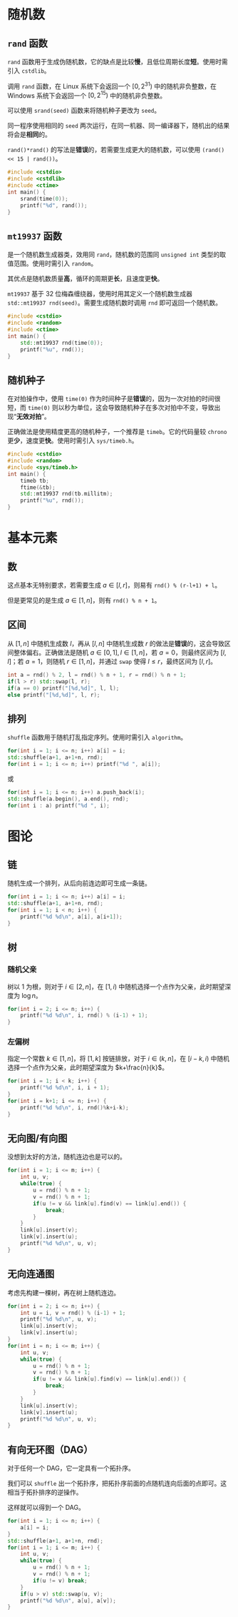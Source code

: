 # 随机数

## `rand` 函数

`rand` 函数用于生成伪随机数，它的缺点是比较**慢**，且低位周期长度**短**。使用时需引入 `cstdlib`。

调用 `rand` 函数，在 Linux 系统下会返回一个 $[0,2^{31})$ 中的随机非负整数，在 Windows 系统下会返回一个 $[0,2^{15})$ 中的随机非负整数。

可以使用 `srand(seed)` 函数来将随机种子更改为 `seed`。

同一程序使用相同的 `seed` 两次运行，在同一机器、同一编译器下，随机出的结果将会是**相同**的。

`rand()*rand()` 的写法是**错误**的，若需要生成更大的随机数，可以使用 `(rand() << 15 | rand())`。

```c++
#include <cstdio>
#include <cstdlib>
#include <ctime>
int main() {
	srand(time(0));
	printf("%d", rand());
}
```

## `mt19937` 函数

是一个随机数生成器类，效用同 `rand`，随机数的范围同 `unsigned int` 类型的取值范围。使用时需引入 `random`。

其优点是随机数质量**高**，循环的周期更**长**，且速度更**快**。

`mt19937` 基于 32 位梅森缠绕器，使用时用其定义一个随机数生成器 `std::mt19937 rnd(seed)`。需要生成随机数时调用 `rnd` 即可返回一个随机数。

```c++
#include <cstdio>
#include <random>
#include <ctime>
int main() {
	std::mt19937 rnd(time(0));
	printf("%u", rnd());
}
```

## 随机种子

在对拍操作中，使用 `time(0)` 作为时间种子是**错误**的，因为一次对拍的时间很短，而 `time(0)` 则以秒为单位，这会导致随机种子在多次对拍中不变，导致出现“**无效对拍**”。

正确做法是使用精度更高的随机种子，一个推荐是 `timeb`。它的代码量较 `chrono` 更**少**，速度更**快**。使用时需引入 `sys/timeb.h`。

```c++
#include <cstdio>
#include <random>
#include <sys/timeb.h>
int main() {
	timeb tb;
	ftime(&tb);
	std::mt19937 rnd(tb.millitm);
	printf("%u", rnd());
}
```

# 基本元素

## 数

这点基本无特别要求，若需要生成 $a\in[l,r]$，则易有 `rnd() % (r-l+1) + l`。

但是更常见的是生成 $a\in[1,n]$，则有 `rnd() % n + 1`。

## 区间

从 $[1,n]$ 中随机生成数 $l$，再从 $[l,n]$ 中随机生成数 $r$ 的做法是**错误**的，这会导致区间整体偏右。正确做法是随机 $a\in[0,1],l\in[1,n]$，若 $a=0$，则最终区间为 $[l,l]$；若 $a=1$，则随机 $r\in[1,n]$，并通过 `swap` 使得 $l\le r$，最终区间为 $[l,r]$。

```c++
int a = rnd() % 2, l = rnd() % n + 1, r = rnd() % n + 1;
if(l > r) std::swap(l, r);
if(a == 0) printf("[%d,%d]", l, l);
else printf("[%d,%d]", l, r);
```

## 排列

`shuffle` 函数用于随机打乱指定序列。使用时需引入 `algorithm`。

```c++
for(int i = 1; i <= n; i++) a[i] = i;
std::shuffle(a+1, a+1+n, rnd);
for(int i = 1; i <= n; i++) printf("%d ", a[i]);
```

或

```c++
for(int i = 1; i <= n; i++) a.push_back(i);
std::shuffle(a.begin(), a.end(), rnd);
for(int i : a) printf("%d ", i);
```

# 图论

## 链

随机生成一个排列，从后向前连边即可生成一条链。

```c++
for(int i = 1; i <= n; i++) a[i] = i;
std::shuffle(a+1, a+1+n, rnd);
for(int i = 1; i < n; i++) {
	printf("%d %d\n", a[i], a[i+1]);
}
```

## 树

### 随机父亲

树以 $1$ 为根，则对于 $i\in[2,n]$，在 $[1,i)$ 中随机选择一个点作为父亲，此时期望深度为 $\log n$。

```c++
for(int i = 2; i <= n; i++) {
	printf("%d %d\n", i, rnd() % (i-1) + 1);
}
```

### 左偏树

指定一个常数 $k\in[1,n]$，将 $[1,k]$ 按链排放，对于 $i\in(k,n]$，在 $[i-k,i)$ 中随机选择一个点作为父亲，此时期望深度为 $k+\frac{n}{k}$。

```c++
for(int i = 1; i < k; i++) {
	printf("%d %d\n", i, i + 1);
}
for(int i = k+1; i <= n; i++) {
	printf("%d %d\n", i, rnd()%k+i-k);
}
```

## 无向图/有向图

没想到太好的方法，随机连边也是可以的。

```c++
for(int i = 1; i <= m; i++) {
	int u, v;
	while(true) {
		u = rnd() % n + 1;
		v = rnd() % n + 1;
		if(u != v && link[u].find(v) == link[u].end()) {
			break;
		}
	}
	link[u].insert(v);
	link[v].insert(u);
	printf("%d %d\n", u, v);
}
```

## 无向连通图

考虑先构建一棵树，再在树上随机连边。

```c++
for(int i = 2; i <= n; i++) {
	int u = i, v = rnd() % (i-1) + 1;
	printf("%d %d\n", u, v);
	link[u].insert(v);
	link[v].insert(u);
}
for(int i = n; i <= m; i++) {
	int u, v;
	while(true) {
		u = rnd() % n + 1;
		v = rnd() % n + 1;
		if(u != v && link[u].find(v) == link[u].end()) {
			break;
		}
	}
	link[u].insert(v);
	link[v].insert(u);
	printf("%d %d\n", u, v);
}
```

## 有向无环图（DAG）

对于任何一个 DAG，它一定具有一个拓扑序。

我们可以 `shuffle` 出一个拓扑序，把拓扑序前面的点随机连向后面的点即可。这相当于拓扑排序的逆操作。

这样就可以得到一个 DAG。

```c++
for(int i = 1; i <= n; i++) {
    a[i] = i;
}
std::shuffle(a+1, a+1+n, rnd);
for(int i = 1; i <= m; i++) {
    int u, v;
    while(true) {
        u = rnd() % n + 1;
        v = rnd() % n + 1;
        if(u != v) break;
    }
    if(u > v) std::swap(u, v);
    printf("%d %d\n", a[u], a[v]);
}
```

